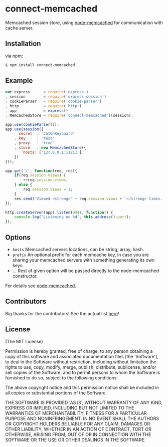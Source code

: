# connect-memcached

  Memcached session store, using [node-memcached](http://github.com/3rd-Eden/node-memcached) for communication with cache server.

## Installation

  via npm:

```bash
$ npm install connect-memcached
```

## Example
```javascript
var express      = require('express')
, session        = require('express-session')
, cookieParser   = require('cookie-parser')
, http           = require('http')
, app            = express()
, MemcachedStore = require('connect-memcached')(session);

app.use(cookieParser());
app.use(session({
      secret  : 'CatOnKeyboard'
    , key     : 'test'
    , proxy   : 'true'
    , store   : new MemcachedStore({
        hosts: ['127.0.0.1:11211']
    })
}));

app.get('/', function(req, res){
    if(req.session.views) {
        ++req.session.views;
    } else {
        req.session.views = 1;
    }
    res.send('Viewed <strong>' + req.session.views + '</strong> times.');
});

http.createServer(app).listen(9341, function() {
    console.log("Listening on %d", this.address().port);
});
```

## Options
- `hosts` Memcached servers locations, can be string, array, hash.
- `prefix` An optional prefix for each memcache key, in case you are sharing your memcached servers with something generating its own keys.
- ...     Rest of given option will be passed directly to the node-memcached constructor.

For details see [node-memcached](http://github.com/3rd-Eden/node-memcached).

## Contributors

Big thanks for the contributors! See the actual list [here](https://github.com/balor/connect-memcached/graphs/contributors)!

## License

(The MIT License)

Permission is hereby granted, free of charge, to any person obtaining
a copy of this software and associated documentation files (the
'Software'), to deal in the Software without restriction, including
without limitation the rights to use, copy, modify, merge, publish,
distribute, sublicense, and/or sell copies of the Software, and to
permit persons to whom the Software is furnished to do so, subject to
the following conditions:

The above copyright notice and this permission notice shall be
included in all copies or substantial portions of the Software.

THE SOFTWARE IS PROVIDED 'AS IS', WITHOUT WARRANTY OF ANY KIND,
EXPRESS OR IMPLIED, INCLUDING BUT NOT LIMITED TO THE WARRANTIES OF
MERCHANTABILITY, FITNESS FOR A PARTICULAR PURPOSE AND NONINFRINGEMENT.
IN NO EVENT SHALL THE AUTHORS OR COPYRIGHT HOLDERS BE LIABLE FOR ANY
CLAIM, DAMAGES OR OTHER LIABILITY, WHETHER IN AN ACTION OF CONTRACT,
TORT OR OTHERWISE, ARISING FROM, OUT OF OR IN CONNECTION WITH THE
SOFTWARE OR THE USE OR OTHER DEALINGS IN THE SOFTWARE.
